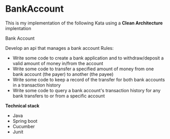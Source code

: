 
# BankAccount

This is my implementation of the following Kata using a **Clean Architecture** implentation

Bank Account

Develop an api that manages a bank account
Rules:
- Write some code to create a bank application and to withdraw/deposit a valid amount of money in/from the account
- Write some code to transfer a specified amount of money from one bank account (the payer) to another (the payee)
- Write some code to keep a record of the transfer for both bank accounts in a transaction history
- Write some code to query a bank account's transaction history for any bank transfers to or from a specific account

**Technical stack**

- Java
- Spring boot
- Cucumber
- Junit